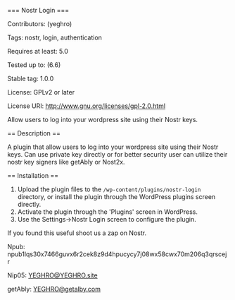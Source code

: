 === Nostr Login ===

Contributors: (yeghro)

Tags: nostr, login, authentication

Requires at least: 5.0

Tested up to: (6.6)

Stable tag: 1.0.0

License: GPLv2 or later

License URI: http://www.gnu.org/licenses/gpl-2.0.html

Allow users to log into your wordpress site using their Nostr keys.

== Description ==

A plugin that allow users to log into your wordpress site using their Nostr keys.  Can use private key directly or for better security user can utilize their nostr key signers like getAbly or Nost2x.

== Installation ==
1. Upload the plugin files to the `/wp-content/plugins/nostr-login` directory, or install the plugin through the WordPress plugins screen directly.
2. Activate the plugin through the 'Plugins' screen in WordPress.
3. Use the Settings->Nostr Login screen to configure the plugin.


If you found this useful shoot us a zap on Nostr.  

Npub: npub1lqs30x7466guvx6r2cek8z9d4hpucycy7j08wx58cwx70m206q3qrscejr

Nip05: YEGHRO@YEGHRO.site

getAbly: YEGHRO@getalby.com
